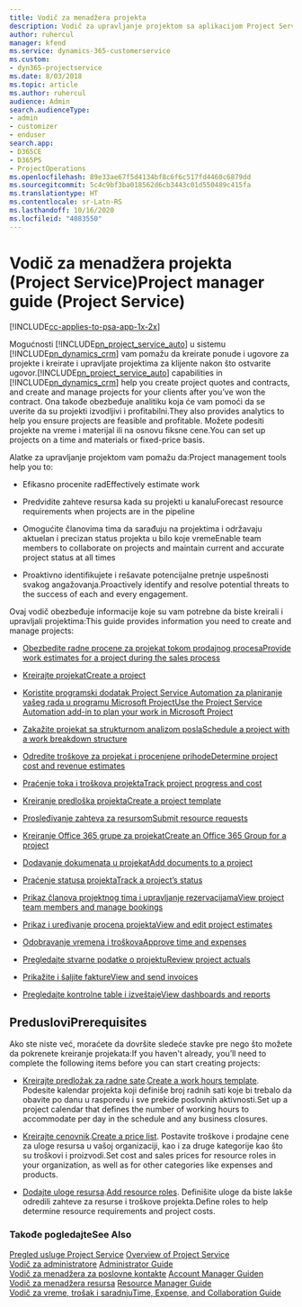 ```yaml
---
title: Vodič za menadžera projekta
description: Vodič za upravljanje projektom sa aplikacijom Project Service
author: ruhercul
manager: kfend
ms.service: dynamics-365-customerservice
ms.custom:
- dyn365-projectservice
ms.date: 8/03/2018
ms.topic: article
ms.author: ruhercul
audience: Admin
search.audienceType:
- admin
- customizer
- enduser
search.app:
- D365CE
- D365PS
- ProjectOperations
ms.openlocfilehash: 89e33ae67f5d4134bf8c6f6c517fd4460c6879dd
ms.sourcegitcommit: 5c4c9bf3ba018562d6cb3443c01d550489c415fa
ms.translationtype: HT
ms.contentlocale: sr-Latn-RS
ms.lasthandoff: 10/16/2020
ms.locfileid: "4083550"
---
```

# <a name="project-manager-guide-project-service"></a><span data-ttu-id="bff50-103">Vodič za menadžera projekta (Project Service)</span><span class="sxs-lookup"><span data-stu-id="bff50-103">Project manager guide (Project Service)</span></span>

[!INCLUDE[cc-applies-to-psa-app-1x-2x](../includes/cc-applies-to-psa-app-1x-2x.md)]

<span data-ttu-id="bff50-104">Mogućnosti [!INCLUDE[pn_project_service_auto](../includes/pn-project-service-auto.md)] u sistemu [!INCLUDE[pn_dynamics_crm](../includes/pn-dynamics-crm.md)] vam pomažu da kreirate ponude i ugovore za projekte i kreirate i upravljate projektima za klijente nakon što ostvarite ugovor.</span><span class="sxs-lookup"><span data-stu-id="bff50-104">[!INCLUDE[pn_project_service_auto](../includes/pn-project-service-auto.md)] capabilities in [!INCLUDE[pn_dynamics_crm](../includes/pn-dynamics-crm.md)] help you create project quotes and contracts, and create and manage projects for your clients after you’ve won the contract.</span></span> <span data-ttu-id="bff50-105">Ona takođe obezbeđuje analitiku koja će vam pomoći da se uverite da su projekti izvodljivi i profitabilni.</span><span class="sxs-lookup"><span data-stu-id="bff50-105">They also provides analytics to help you ensure projects are feasible and profitable.</span></span> <span data-ttu-id="bff50-106">Možete podesiti projekte na vreme i materijal ili na osnovu fiksne cene.</span><span class="sxs-lookup"><span data-stu-id="bff50-106">You can set up projects on a time and materials or fixed-price basis.</span></span>  
  
 <span data-ttu-id="bff50-107">Alatke za upravljanje projektom vam pomažu da:</span><span class="sxs-lookup"><span data-stu-id="bff50-107">Project management tools help you to:</span></span>  
  
-   <span data-ttu-id="bff50-108">Efikasno procenite rad</span><span class="sxs-lookup"><span data-stu-id="bff50-108">Effectively estimate work</span></span>  
  
-   <span data-ttu-id="bff50-109">Predvidite zahteve resursa kada su projekti u kanalu</span><span class="sxs-lookup"><span data-stu-id="bff50-109">Forecast resource requirements when projects are in the pipeline</span></span>  
  
-   <span data-ttu-id="bff50-110">Omogućite članovima tima da sarađuju na projektima i održavaju aktuelan i precizan status projekta u bilo koje vreme</span><span class="sxs-lookup"><span data-stu-id="bff50-110">Enable team members to collaborate on projects and maintain current and accurate project status at all times</span></span>  
  
-   <span data-ttu-id="bff50-111">Proaktivno identifikujete i rešavate potencijalne pretnje uspešnosti svakog angažovanja.</span><span class="sxs-lookup"><span data-stu-id="bff50-111">Proactively identify and resolve potential threats to the success of each and every engagement.</span></span>  
  
<span data-ttu-id="bff50-112">Ovaj vodič obezbeđuje informacije koje su vam potrebne da biste kreirali i upravljali projektima:</span><span class="sxs-lookup"><span data-stu-id="bff50-112">This guide provides information you need to create and manage projects:</span></span>  
  
-   [<span data-ttu-id="bff50-113">Obezbedite radne procene za projekat tokom prodajnog procesa</span><span class="sxs-lookup"><span data-stu-id="bff50-113">Provide work estimates for a project during the sales process</span></span>](../psa/provide-estimates-project-during-sales-process.md)  
  
-   [<span data-ttu-id="bff50-114">Kreirajte projekat</span><span class="sxs-lookup"><span data-stu-id="bff50-114">Create a project</span></span>](../psa/create-project.md)  
  
-   [<span data-ttu-id="bff50-115">Koristite programski dodatak Project Service Automation za planiranje vašeg rada u programu Microsoft Project</span><span class="sxs-lookup"><span data-stu-id="bff50-115">Use the Project Service Automation add-in to plan your work in Microsoft Project</span></span>](../psa/add-plan-work-microsoft-project.md)  
  
-   [<span data-ttu-id="bff50-116">Zakažite projekat sa strukturnom analizom posla</span><span class="sxs-lookup"><span data-stu-id="bff50-116">Schedule a project with a work breakdown structure</span></span>](../psa/schedule-project-work-breakdown-structure.md)  
  
-   [<span data-ttu-id="bff50-117">Odredite troškove za projekat i procenjene prihode</span><span class="sxs-lookup"><span data-stu-id="bff50-117">Determine project cost and revenue estimates</span></span>](../psa/determine-project-cost-revenue-estimates.md)  
  
-   [<span data-ttu-id="bff50-118">Praćenje toka i troškova projekta</span><span class="sxs-lookup"><span data-stu-id="bff50-118">Track project progress and cost</span></span>](../psa/track-project-progress-cost.md)  
  
-   [<span data-ttu-id="bff50-119">Kreiranje predloška projekta</span><span class="sxs-lookup"><span data-stu-id="bff50-119">Create a project template</span></span>](../psa/create-project-template.md)  
  
-   [<span data-ttu-id="bff50-120">Prosleđivanje zahteva za resursom</span><span class="sxs-lookup"><span data-stu-id="bff50-120">Submit resource requests</span></span>](../psa/submit-resource-requests.md)  
  
-   [<span data-ttu-id="bff50-121">Kreiranje Office 365 grupe za projekat</span><span class="sxs-lookup"><span data-stu-id="bff50-121">Create an Office 365 Group for a project</span></span>](../psa/create-office-365-group-project.md)  
  
-   [<span data-ttu-id="bff50-122">Dodavanje dokumenata u projekat</span><span class="sxs-lookup"><span data-stu-id="bff50-122">Add documents to a project</span></span>](../psa/add-documents-project.md)  
  
-   [<span data-ttu-id="bff50-123">Praćenje statusa projekta</span><span class="sxs-lookup"><span data-stu-id="bff50-123">Track a project’s status</span></span>](../psa/track-project-status.md)  
  
-   [<span data-ttu-id="bff50-124">Prikaz članova projektnog tima i upravljanje rezervacijama</span><span class="sxs-lookup"><span data-stu-id="bff50-124">View project team members and manage bookings</span></span>](../psa/view-project-team-members-manage-bookings.md)  
  
-   [<span data-ttu-id="bff50-125">Prikaz i uređivanje procena projekta</span><span class="sxs-lookup"><span data-stu-id="bff50-125">View and edit project estimates</span></span>](../psa/view-edit-project-estimates.md)  
  
-   [<span data-ttu-id="bff50-126">Odobravanje vremena i troškova</span><span class="sxs-lookup"><span data-stu-id="bff50-126">Approve time and expenses</span></span>](../psa/approve-time-expenses.md)  
  
-   [<span data-ttu-id="bff50-127">Pregledajte stvarne podatke o projektu</span><span class="sxs-lookup"><span data-stu-id="bff50-127">Review project actuals</span></span>](../psa/review-project-actuals.md)  
  
-   [<span data-ttu-id="bff50-128">Prikažite i šaljite fakture</span><span class="sxs-lookup"><span data-stu-id="bff50-128">View and send invoices</span></span>](../psa/view-send-invoices.md)  
  
-   [<span data-ttu-id="bff50-129">Pregledajte kontrolne table i izveštaje</span><span class="sxs-lookup"><span data-stu-id="bff50-129">View dashboards and reports</span></span>](../psa/view-dashboards-reports.md)  
  
## <a name="prerequisites"></a><span data-ttu-id="bff50-130">Preduslovi</span><span class="sxs-lookup"><span data-stu-id="bff50-130">Prerequisites</span></span>  
 <span data-ttu-id="bff50-131">Ako ste niste već, moraćete da dovršite sledeće stavke pre nego što možete da pokrenete kreiranje projekata:</span><span class="sxs-lookup"><span data-stu-id="bff50-131">If you haven't already, you’ll need to complete the following items before you can start creating projects:</span></span>  
  
-   <span data-ttu-id="bff50-132">[Kreirajte predložak za radne sate](../psa/create-work-hours-template.md).</span><span class="sxs-lookup"><span data-stu-id="bff50-132">[Create a work hours template](../psa/create-work-hours-template.md).</span></span> <span data-ttu-id="bff50-133">Podesite kalendar projekta koji definiše broj radnih sati koje bi trebalo da obavite po danu u rasporedu i sve prekide poslovnih aktivnosti.</span><span class="sxs-lookup"><span data-stu-id="bff50-133">Set up a project calendar that defines the number of working hours to accommodate per day in the schedule and any business closures.</span></span>  
  
-   <span data-ttu-id="bff50-134">[Kreirajte cenovnik](../psa/create-price-list.md).</span><span class="sxs-lookup"><span data-stu-id="bff50-134">[Create a price list](../psa/create-price-list.md).</span></span> <span data-ttu-id="bff50-135">Postavite troškove i prodajne cene za uloge resursa u vašoj organizaciji, kao i za druge kategorije kao što su troškovi i proizvodi.</span><span class="sxs-lookup"><span data-stu-id="bff50-135">Set cost and sales prices for resource roles in your organization, as well as for other categories like expenses and products.</span></span>  
  
-   <span data-ttu-id="bff50-136">[Dodajte uloge resursa](../psa/add-resource-roles.md).</span><span class="sxs-lookup"><span data-stu-id="bff50-136">[Add resource roles](../psa/add-resource-roles.md).</span></span> <span data-ttu-id="bff50-137">Definišite uloge da biste lakše odredili zahteve za resurse i troškove projekta.</span><span class="sxs-lookup"><span data-stu-id="bff50-137">Define roles to help determine resource requirements and project costs.</span></span>  
  
### <a name="see-also"></a><span data-ttu-id="bff50-138">Takođe pogledajte</span><span class="sxs-lookup"><span data-stu-id="bff50-138">See Also</span></span>  
 <span data-ttu-id="bff50-139">[Pregled usluge Project Service](../psa/overview.md) </span><span class="sxs-lookup"><span data-stu-id="bff50-139">[Overview of Project Service](../psa/overview.md) </span></span>  
 <span data-ttu-id="bff50-140">[Vodič za administratore](../psa/admin-guide.md) </span><span class="sxs-lookup"><span data-stu-id="bff50-140">[Administrator Guide](../psa/admin-guide.md) </span></span>  
 <span data-ttu-id="bff50-141">[Vodič za menadžera za poslovne kontakte](../psa/account-manager-guide.md) </span><span class="sxs-lookup"><span data-stu-id="bff50-141">[Account Manager Guiden](../psa/account-manager-guide.md) </span></span>  
 <span data-ttu-id="bff50-142">[Vodič za menadžera resursa](../psa/resource-manager-guide.md) </span><span class="sxs-lookup"><span data-stu-id="bff50-142">[Resource Manager Guide](../psa/resource-manager-guide.md) </span></span>  
 [<span data-ttu-id="bff50-143">Vodič za vreme, trošak i saradnju</span><span class="sxs-lookup"><span data-stu-id="bff50-143">Time, Expense, and Collaboration Guide</span></span>](../psa/time-expense-collaboration-guide.md)

